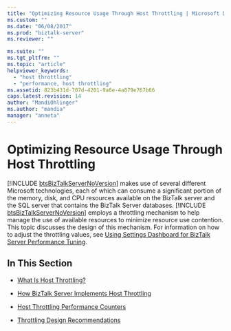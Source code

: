 ```yaml
---
title: "Optimizing Resource Usage Through Host Throttling | Microsoft Docs"
ms.custom: ""
ms.date: "06/08/2017"
ms.prod: "biztalk-server"
ms.reviewer: ""

ms.suite: ""
ms.tgt_pltfrm: ""
ms.topic: "article"
helpviewer_keywords: 
  - "host throttling"
  - "performance, host throttling"
ms.assetid: 823b431d-707d-4201-9a6e-4a879e767b66
caps.latest.revision: 14
author: "MandiOhlinger"
ms.author: "mandia"
manager: "anneta"
---
```

# Optimizing Resource Usage Through Host Throttling
[!INCLUDE [btsBizTalkServerNoVersion](../includes/btsbiztalkservernoversion-md.md)] makes use of several different Microsoft technologies, each of which can consume a significant portion of the memory, disk, and CPU resources available on the BizTalk server and the SQL server that contains the BizTalk Server databases. [!INCLUDE [btsBizTalkServerNoVersion](../includes/btsbiztalkservernoversion-md.md)] employs a throttling mechanism to help manage the use of available resources to minimize resource use contention. This topic discusses the design of this mechanism. For information on how to adjust the throttling values, see [Using Settings Dashboard for BizTalk Server Performance Tuning](../core/using-settings-dashboard-for-biztalk-server-performance-tuning.md).  
  
## In This Section  
  
-   [What Is Host Throttling?](../core/what-is-host-throttling.md)  
  
-   [How BizTalk Server Implements Host Throttling](../core/how-biztalk-server-implements-host-throttling.md)  
  
-   [Host Throttling Performance Counters](../core/host-throttling-performance-counters.md)  
  
-   [Throttling Design Recommendations](../core/throttling-design-recommendations.md)